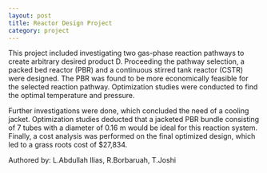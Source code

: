 ```yaml
---
layout: post
title: Reactor Design Project
category: project
---
```


This project included investigating two gas-phase reaction pathways to create arbitrary desired product D.  Proceeding the pathway selection, a packed bed reactor (PBR) and a continuous stirred tank reactor (CSTR) were designed. The PBR was found to be more economically feasible for the selected reaction pathway. Optimization studies were conducted to find the optimal temperature and pressure. 

Further investigations were done, which concluded the need of a cooling jacket. Optimization studies deducted that a jacketed PBR bundle consisting of 7 tubes with a diameter of 0.16 m would be ideal for this reaction system. Finally, a cost analysis was performed on the final optimized design, which led to a grass roots cost of $27,834.

Authored by: L.Abdullah Ilias, R.Borbaruah, T.Joshi
